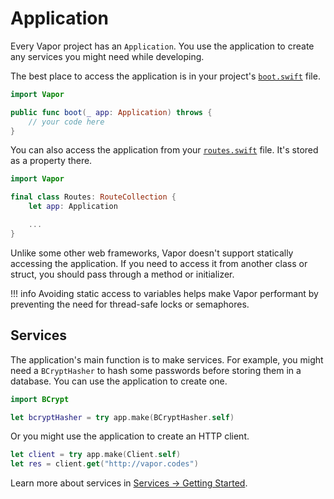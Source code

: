 # Application

Every Vapor project has an `Application`. You use the application to create any services
you might need while developing. 

The best place to access the application is in your project's [`boot.swift`](structure.md#bootswift) file.

```swift
import Vapor

public func boot(_ app: Application) throws {
    // your code here
}
```

You can also access the application from your [`routes.swift`](structure.md#routesswift) file. It's stored
as a property there.

```swift
import Vapor

final class Routes: RouteCollection {
    let app: Application

    ...
}
```

Unlike some other web frameworks, Vapor doesn't support statically accessing the application.
If you need to access it from another class or struct, you should pass through a method or initializer.

!!! info
    Avoiding static access to variables helps make Vapor performant by preventing
    the need for thread-safe locks or semaphores.


## Services

The application's main function is to make services. For example, you might need a `BCryptHasher` to hash
some passwords before storing them in a database. You can use the application to create one.

```swift
import BCrypt

let bcryptHasher = try app.make(BCryptHasher.self)
```

Or you might use the application to create an HTTP client.

```swift
let client = try app.make(Client.self)
let res = client.get("http://vapor.codes")
```

Learn more about services in [Services &rarr; Getting Started](../services/getting-started.md).

